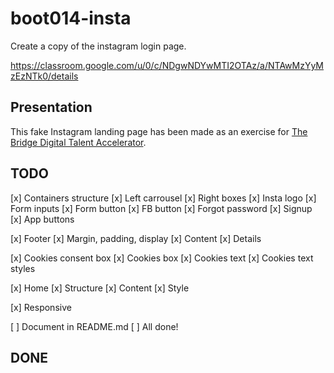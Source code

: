 # boot014-insta

Create a copy of the instagram login page.

https://classroom.google.com/u/0/c/NDgwNDYwMTI2OTAz/a/NTAwMzYyMzEzNTk0/details

## Presentation

This fake Instagram landing page has been made as an exercise for
[The Bridge Digital Talent Accelerator](https://thebridge.tech).

## TODO
[x] Containers structure
[x] Left carrousel
[x] Right boxes
    [x] Insta logo
    [x] Form inputs
    [x] Form button
    [x] FB button
    [x] Forgot password
    [x] Signup
    [x] App buttons

[x] Footer
    [x] Margin, padding, display
    [x] Content
    [x] Details

[x] Cookies consent box
    [x] Cookies box
    [x] Cookies text
    [x] Cookies text styles

[x] Home
    [x] Structure
    [x] Content
    [x] Style

[x] Responsive

[ ] Document in README.md
[ ] All done!

## DONE
